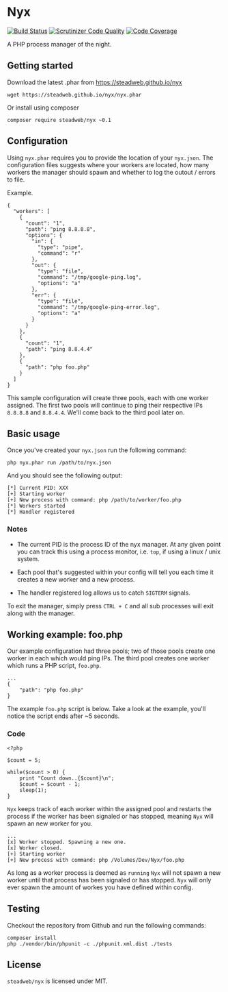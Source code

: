 # Nyx

[![Build Status](https://travis-ci.org/steadweb/nyx.svg?branch=master)](https://travis-ci.org/steadweb/nyx)
[![Scrutinizer Code Quality](https://scrutinizer-ci.com/g/steadweb/nyx/badges/quality-score.png?b=master)](https://scrutinizer-ci.com/g/steadweb/nyx/?branch=master)
[![Code Coverage](https://scrutinizer-ci.com/g/steadweb/nyx/badges/coverage.png?b=master)](https://scrutinizer-ci.com/g/steadweb/nyx/?branch=master)

A PHP process manager of the night.

## Getting started

Download the latest .phar from https://steadweb.github.io/nyx

```
wget https://steadweb.github.io/nyx/nyx.phar
```

Or install using composer

```
composer require steadweb/nyx ~0.1
```

## Configuration

Using `nyx.phar` requires you to provide the location of your `nyx.json`. The configuration files suggests where your workers are located, how many workers the manager should spawn and whether to log the outout / errors to file.

Example.

```
{
  "workers": [
    {
      "count": "1",
      "path": "ping 8.8.8.8",
      "options": {
        "in": {
          "type": "pipe",
          "command": "r"
        },
        "out": {
          "type": "file",
          "command": "/tmp/google-ping.log",
          "options": "a"
        },
        "err": {
          "type": "file",
          "command": "/tmp/google-ping-error.log",
          "options": "a"
        }
      }
    },
    {
      "count": "1",
      "path": "ping 8.8.4.4"
    },
    {
      "path": "php foo.php"
    }
  ]
}
```

This sample configuration will create three pools, each with one worker assigned. The first two pools will continue to ping their respective IPs `8.8.8.8` and `8.8.4.4`. We'll come back to the third pool later on.

## Basic usage

Once you've created your `nyx.json` run the following command:

`php nyx.phar run /path/to/nyx.json`

And you should see the following output:

```
[*] Current PID: XXX
[+] Starting worker
[+] New process with command: php /path/to/worker/foo.php
[*] Workers started
[*] Handler registered
```

### Notes

- The current PID is the process ID of the nyx manager. At any given point you can track this using a process monitor, i.e. `top`, if using a linux / unix system.

- Each pool that's suggested within your config will tell you each time it creates a new worker and a new process.

- The handler registered log allows us to catch `SIGTERM` signals.

To exit the manager, simply press `CTRL + C` and all sub processes will exit along with the manager.

## Working example: foo.php

Our example configuration had three pools; two of those pools create one worker in each which would ping IPs. The third pool creates one worker which runs a PHP script, `foo.php`.

```
...
{
    "path": "php foo.php"
}
```

The example `foo.php` script is below. Take a look at the example, you'll notice the script ends after ~5 seconds.

### Code
```
<?php

$count = 5;

while($count > 0) {
    print "Count down..{$count}\n";
    $count = $count - 1;
    sleep(1);
}
```

`Nyx` keeps track of each worker within the assigned pool and restarts the process if the worker has been signaled or has stopped, meaning `Nyx` will spawn an new worker for you.

```
...
[x] Worker stopped. Spawning a new one.
[x] Worker closed.
[+] Starting worker
[+] New process with command: php /Volumes/Dev/Nyx/foo.php
```

As long as a worker process is deemed as `running` `Nyx` will not spawn a new worker until that process has been signaled or has stopped. `Nyx` will only ever spawn the amount of workes you have defined within config.

## Testing

Checkout the repository from Github and run the following commands:

```
composer install
php ./vendor/bin/phpunit -c ./phpunit.xml.dist ./tests
```

## License

`steadweb/nyx` is licensed under MIT.